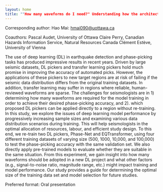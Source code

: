 ```yaml
---
layout: home
title: ""How many waveforms do I need?" Understanding how the architecture of seismic datasets affects the performance of deep learning models for automated phase-picking."
---
```



Corresponding author: Hao Mai: hmai090@uottawa.ca

Coauthors: Pascal Audet, University of Ottawa
 Claire Perry, Canadian Hazards Information Service, Natural Resources Canada
 Clément Estève, University of Vienna 

The use of deep learning (DL) in earthquake detection and phase-picking tasks has produced impressive results in recent years. Driven by large seismic datasets, DL pickers and transfer learning pickers hold much promise in improving the accuracy of automated picks. However, the applications of these pickers to new target regions are at risk of failing if the seismic data distribution differs from the original training datasets. In addition, transfer learning may suffer in regions where reliable, human-reviewed waveforms are sparse. The challenges for seismologists are in 1) determining how many waveforms are required for the model training in order to achieve their desired phase-picking accuracy, and 2). which proposed DL pickers can be applied directly to a region without re-training. In this study, we explore the issues of deep learning model performance by progressively increasing sample sizes and examining various data distribution scenarios during training. This will help seismologists in the optimal allocation of resources, labour, and efficient study design. To this end, we re-train two DL pickers, Phase-Net and EQTransformer, using four different training datasets of varying size (500, 1000, 10,000, and 100,000) to test the phase-picking accuracy with the same validation set. We also directly apply pre-trained models to evaluate whether they are suitable in the same situation. From this experiment, we gain insight into how many waveforms should be adopted in a new DL project and what other factors (e.g., signal-to-noise ratio, magnitude range, etc.) might impact training and model performance. Our study provides a guide for determining the optimal size of the training data set and model selection for future studies.

Preferred format: Oral presentation
